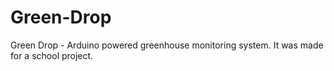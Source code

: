 # Green-Drop
Green Drop - Arduino powered greenhouse monitoring system. It was made for a school project.

